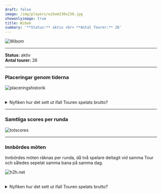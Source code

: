 ```yaml
---  
draft: false  
image: /img/players/wibom230x230.jpg  
showonlyimage: true  
title: Wibom  
summary: '**Status:** aktiv <br> **Antal Tourer:** 26'  
---
```


![Wibom](/img/players/wibom230x230.jpg)

------------------------------------------------------------------------

**Status:** aktiv  
**Antal tourer:** 26

------------------------------------------------------------------------

### Placeringar genom tiderna

![placeringshistorik](/playerstats/Wibom.placing.net.png) <br><br>
<details> <summary>Nyfiken hur det sett ut ifall Touren spelats
brutto?</summary> <p>

![placeringshistorik](/playerstats/Wibom.placing.gross.png) </p>
</details>

------------------------------------------------------------------------

### Samtliga scores per runda

![totscores](/playerstats/Wibom.totscores.png)

------------------------------------------------------------------------

### Innbördes möten

Innbördes möten räknas per runda, då två spelare deltagit vid samma Tour
och således sepelat samma bana på samma dag.

![h2h.net](/playerstats/Wibom.h2h.net.png) <br><br> <details>
<summary>Nyfiken hur det sett ut ifall Touren spelats brutto?</summary>
<p>

![h2h.gross](/playerstats/Wibom.h2h.gross.png) </p> </details>
